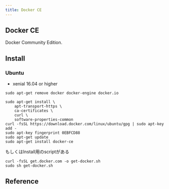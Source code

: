 ```yaml
---
title: Docker CE
---
```


## Docker CE
Docker Community Edition.

## Install

### Ubuntu
* xenial 16.04 or higher

```
sudo apt-get remove docker docker-engine docker.io
```

```
sudo apt-get install \
    apt-transport-https \
    ca-certificates \
    curl \
    software-properties-common
curl -fsSL https://download.docker.com/linux/ubuntu/gpg | sudo apt-key add -
sudo apt-key fingerprint 0EBFCD88
sudo apt-get update
sudo apt-get install docker-ce
```

もしくはInstall用のscriptがある

```
curl -fsSL get.docker.com -o get-docker.sh
sudo sh get-docker.sh
```

## Reference
